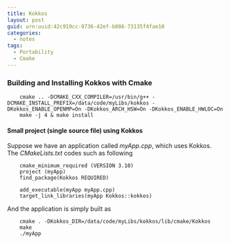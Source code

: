 ```yaml
---
title: Kokkos
layout: post
guid: urn:uuid:42c919cc-9736-42ef-b086-73135f4fae10
categories:
  - notes
tags:
  - Portability
  - Cmake
---
```


### Building and Installing Kokkos with Cmake

```
    cmake .. -DCMAKE_CXX_COMPILER=/usr/bin/g++ -DCMAKE_INSTALL_PREFIX=/data/code/myLibs/kokkos -DKokkos_ENABLE_OPENMP=On -DKokkos_ARCH_HSW=On -DKokkos_ENABLE_HWLOC=On
    make -j 4 & make install
```

#### Small project (single source file) using Kokkos
Suppose we have an application called *myApp.cpp*, which uses Kokkos. The *CMakeLists.txt* codes such as following
```
    cmake_minimum_required (VERSION 3.10)
    project (myApp)
    find_package(Kokkos REQUIRED)
    
    add_executable(myApp myApp.cpp)
    target_link_libraries(myApp Kokkos::kokkos)
```

And the application is simply built as
```
    cmake . -DKokkos_DIR=/data/code/myLibs/kokkos/lib/cmake/Kokkos
    make 
    ./myApp
```
